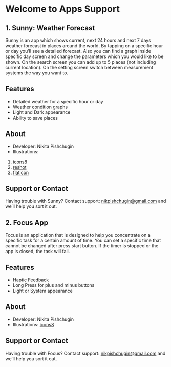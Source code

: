 # Welcome to Apps Support

## 1. Sunny: Weather Forecast
Sunny is an app which shows current, next 24 hours and next 7 days weather forecast in places around the world. By tapping on a specific hour or day you’ll see a detailed forecast. Also you can find a graph inside specific day screen and change the parameters which you would like to be shown. On the search screen you can add up to 5 places (not including current location). On the setting screen switch between measurement systems the way you want to.

## Features
- Detailed weather for a specific hour or day
- Weather condition graphs
- Light and Dark appearance 
- Ability to save places

## About
- Developer: Nikita Pishchugin
- Illustrations: 
1. [icons8](https://icons8.com)
2. [reshot](https://www.reshot.com)
3. [flaticon](https://www.flaticon.com)

## Support or Contact
Having trouble with Sunny? Contact support: nikpishchugin@gmail.com and we’ll help you sort it out.

## 2. Focus App
Focus is an application that is designed to help you concentrate on a specific task for a certain amount of time. 
You can set a specific time that cannot be changed after press start button. If the timer is stopped or the app is closed, the task will fail.

## Features 
- Haptic Feedback 
- Long Press for plus and minus buttons
- Light or System appearance  

## About
- Developer: Nikita Pishchugin
- Illustrations: [icons8](https://icons8.com)

## Support or Contact
Having trouble with Focus? Contact support: nikpishchugin@gmail.com and we’ll help you sort it out.
